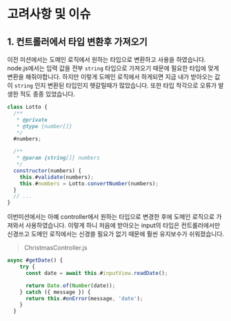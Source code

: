 # 고려사항 및 이슈

## 1. 컨트롤러에서 타입 변환후 가져오기

이전 미션에서는 도메인 로직에서 원하는 타입으로 변환하고 사용을 하였습니다. node.js에서는 입력 값을 전부 `string` 타입으로 가져오기 때문에 필요한 타입에 맞게 변환을 해줘야합니다. 하지만 이렇게 도메인 로직에서 하게되면 지금 내가 받아오는 값이 `string` 인지 변환된 타입인지 헷갈릴때가 많았습니다. 또한 타입 착각으로 오류가 발생한 적도 종종 있었습니다.

```js
class Lotto {
  /**
   * @private
   * @type {number[]}
   */
  #numbers;

  /**
   * @param {string[]} numbers
   */
  constructor(numbers) {
    this.#validate(numbers);
    this.#numbers = Lotto.convertNumber(numbers);
  }
  // ...
}
```

이번미션에서는 아예 controller에서 원하는 타입으로 변경한 후에 도메인 로직으로 가져와서 사용하였습니다. 이렇게 하니 처음에 받아오는 input의 타입은 컨트롤러에서만 신경쓰고 도메인 로직에서는 신경쓸 필요가 없기 때문에 훨씬 유지보수가 쉬워졌습니다.

> ChristmasController.js

```js
async #getDate() {
    try {
      const date = await this.#inputView.readDate();

      return Date.of(Number(date));
    } catch ({ message }) {
      return this.#onError(message, 'date');
    }
  }
```
